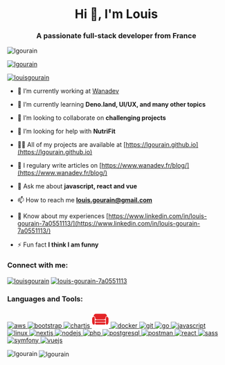 <h1 align="center">Hi 👋, I'm Louis</h1>
<h3 align="center">A passionate full-stack developer from France</h3>

<p align="left"> <img src="https://komarev.com/ghpvc/?username=lgourain&label=Profile%20views&color=0e75b6&style=flat" alt="lgourain" /> </p>

<p align="left"> <a href="https://github.com/ryo-ma/github-profile-trophy"><img src="https://github-profile-trophy.vercel.app/?username=lgourain" alt="lgourain" /></a> </p>

<p align="left"> <a href="https://twitter.com/louisgourain" target="blank"><img src="https://img.shields.io/twitter/follow/louisgourain?logo=twitter&style=for-the-badge" alt="louisgourain" /></a> </p>

- 🔭 I’m currently working at [Wanadev](https://www.wanadev.fr)

- 🌱 I’m currently learning **Deno.land, UI/UX, and many other topics**

- 👯 I’m looking to collaborate on **challenging projects**

- 🤝 I’m looking for help with **NutriFit**

- 👨‍💻 All of my projects are available at [https://lgourain.github.io](https://lgourain.github.io)

- 📝 I regulary write articles on [https://www.wanadev.fr/blog/](https://www.wanadev.fr/blog/)

- 💬 Ask me about **javascript, react and vue**

- 📫 How to reach me **louis.gourain@gmail.com**

- 📄 Know about my experiences [https://www.linkedin.com/in/louis-gourain-7a0551113/](https://www.linkedin.com/in/louis-gourain-7a0551113/)

- ⚡ Fun fact **I think I am funny**

<h3 align="left">Connect with me:</h3>
<p align="left">
<a href="https://twitter.com/louisgourain" target="blank"><img align="center" src="https://cdn.jsdelivr.net/npm/simple-icons@3.0.1/icons/twitter.svg" alt="louisgourain" height="30" width="40" /></a>
<a href="https://linkedin.com/in/louis-gourain-7a0551113" target="blank"><img align="center" src="https://cdn.jsdelivr.net/npm/simple-icons@3.0.1/icons/linkedin.svg" alt="louis-gourain-7a0551113" height="30" width="40" /></a>
</p>

<h3 align="left">Languages and Tools:</h3>
<p align="left"> <a href="https://aws.amazon.com" target="_blank"> <img src="https://devicons.github.io/devicon/devicon.git/icons/amazonwebservices/amazonwebservices-original-wordmark.svg" alt="aws" width="40" height="40"/> </a> <a href="https://getbootstrap.com" target="_blank"> <img src="https://devicons.github.io/devicon/devicon.git/icons/bootstrap/bootstrap-plain.svg" alt="bootstrap" width="40" height="40"/> </a> <a href="https://www.chartjs.org" target="_blank"> <img src="https://www.chartjs.org/media/logo-title.svg" alt="chartjs" width="40" height="40"/> </a> <a href="https://couchdb.apache.org/" target="_blank"> <img src="https://raw.githubusercontent.com/devicons/devicon/0d6c64dbbf311879f7d563bfc3ccf559f9ed111c/icons/couchdb/couchdb-original.svg" alt="couchdb" width="40" height="40"/> </a> <a href="https://www.docker.com/" target="_blank"> <img src="https://devicons.github.io/devicon/devicon.git/icons/docker/docker-original-wordmark.svg" alt="docker" width="40" height="40"/> </a> <a href="https://git-scm.com/" target="_blank"> <img src="https://www.vectorlogo.zone/logos/git-scm/git-scm-icon.svg" alt="git" width="40" height="40"/> </a> <a href="https://golang.org" target="_blank"> <img src="https://devicons.github.io/devicon/devicon.git/icons/go/go-original.svg" alt="go" width="40" height="40"/> </a> <a href="https://developer.mozilla.org/en-US/docs/Web/JavaScript" target="_blank"> <img src="https://devicons.github.io/devicon/devicon.git/icons/javascript/javascript-original.svg" alt="javascript" width="40" height="40"/> </a> <a href="https://www.linux.org/" target="_blank"> <img src="https://devicons.github.io/devicon/devicon.git/icons/linux/linux-original.svg" alt="linux" width="40" height="40"/> </a> <a href="https://nextjs.org/" target="_blank"> <img src="https://cdn.worldvectorlogo.com/logos/nextjs-3.svg" alt="nextjs" width="40" height="40"/> </a> <a href="https://nodejs.org" target="_blank"> <img src="https://devicons.github.io/devicon/devicon.git/icons/nodejs/nodejs-original-wordmark.svg" alt="nodejs" width="40" height="40"/> </a> <a href="https://www.php.net" target="_blank"> <img src="https://devicons.github.io/devicon/devicon.git/icons/php/php-original.svg" alt="php" width="40" height="40"/> </a> <a href="https://www.postgresql.org" target="_blank"> <img src="https://devicons.github.io/devicon/devicon.git/icons/postgresql/postgresql-original-wordmark.svg" alt="postgresql" width="40" height="40"/> </a> <a href="https://postman.com" target="_blank"> <img src="https://www.vectorlogo.zone/logos/getpostman/getpostman-icon.svg" alt="postman" width="40" height="40"/> </a> <a href="https://reactjs.org/" target="_blank"> <img src="https://devicons.github.io/devicon/devicon.git/icons/react/react-original-wordmark.svg" alt="react" width="40" height="40"/> </a> <a href="https://sass-lang.com" target="_blank"> <img src="https://devicons.github.io/devicon/devicon.git/icons/sass/sass-original.svg" alt="sass" width="40" height="40"/> </a> <a href="https://symfony.com" target="_blank"> <img src="https://symfony.com/logos/symfony_black_03.svg" alt="symfony" width="40" height="40"/> </a> <a href="https://vuejs.org/" target="_blank"> <img src="https://devicons.github.io/devicon/devicon.git/icons/vuejs/vuejs-original-wordmark.svg" alt="vuejs" width="40" height="40"/> </a> </p>

<p><img align="left" src="https://github-readme-stats.vercel.app/api/top-langs?username=lgourain&show_icons=true&locale=en&layout=compact" alt="lgourain" /></p>

<p>&nbsp;<img align="center" src="https://github-readme-stats.vercel.app/api?username=lgourain&show_icons=true&locale=en" alt="lgourain" /></p>
